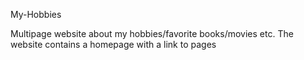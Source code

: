 My-Hobbies

Multipage website about my hobbies/favorite books/movies etc. The website contains a
homepage with a link to pages
